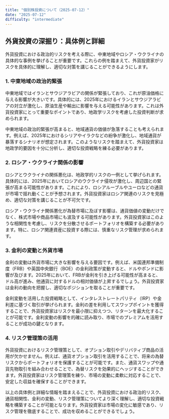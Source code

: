 ```yaml
---
title: "個別株投資について（2025-07-12）"
date: "2025-07-12"
difficulty: "intermediate"
---
```


## 外貨投資の深掘り：具体例と詳細

外貨投資における政治的リスクを考える際に、中東地域やロシア・ウクライナの具体的な事例を挙げることが重要です。これらの例を踏まえて、外貨投資家がリスクを具体的に理解し、適切な対策を講じることができるようにします。

### 1. 中東地域の政治的緊張
中東地域ではイランとサウジアラビアの関係が緊張しており、これが原油価格に与える影響が大きいです。具体的には、2025年におけるイランとサウジアラビアの対立が激化し、原油生産や輸出に影響を与える可能性があります。これは外貨投資家にとって重要なポイントであり、地政学リスクを考慮した投資判断が求められます。

中東地域の政治的緊張が高まると、地域通貨の価値が急落することも考えられます。例えば、2025年におけるシリアやイラクなどの紛争が激化し、地域通貨が暴落するシナリオが想定されます。このようなリスクを踏まえて、外貨投資家は地政学的要因を十分に分析し、適切な投資戦略を練る必要があります。

### 2. ロシア・ウクライナ関係の影響
ロシアとウクライナの関係悪化は、地政学的リスクの一例として挙げられます。具体的には、2025年においてロシアのウクライナ侵攻が激化し、周辺国との緊張が高まる可能性があります。これにより、ロシアルーブルやユーロなどの通貨が市場で揺れ動くことが予想されます。外貨投資家はロシア関連のリスクを見極め、適切な対策を講じることが不可欠です。

ロシア・ウクライナ関係悪化が為替市場に及ぼす影響は、通貨価値の変動だけでなく、株式市場や商品市場にも波及する可能性があります。外貨投資家はこのような相関性を考慮し、リスクを分散させるポートフォリオを構築する必要があります。特に、ロシア関連資産に投資する際には、慎重なリスク管理が求められます。

### 3. 金利の変動と外貨市場
金利の変動は外貨市場に大きな影響を与える要因です。例えば、米国連邦準備制度（FRB）や英国中央銀行（BOE）の金利政策が変動すると、ドルやポンドに影響が及びます。2025年において、FRBが金利を引き上げる可能性が高まると、ドル高が進み、他通貨に対するドルの相対価値が上昇するでしょう。外貨投資家は金利の動向を把握し、適切なポジションを取ることが重要です。

金利変動を活用した投資戦略として、インタレストレートパリティ（IRP）や金利差に基づく取引が挙げられます。金利の差を利用してスワップポイントを獲得することで、外貨投資家はリスクを最小限に抑えつつ、リターンを最大化することが可能です。金利変動の影響を的確に読み取り、市場でのプレミアムを活用することが成功の鍵となります。

### 4. リスク管理策の活用
外貨投資におけるリスク管理策として、オプション取引やデリバティブ商品の活用が欠かせません。例えば、通貨オプション取引を活用することで、将来の為替リスクからポートフォリオを保護することが可能です。また、通貨スワップや通貨先物取引を組み合わせることで、為替リスクを効果的にヘッジすることができます。外貨投資家はリスク管理策を練り、市場の変動に柔軟に対応することで、安定した収益を確保することができます。

以上の具体例と詳細な情報を踏まえることで、外貨投資における政治的リスク、通貨相関性、金利の変動、リスク管理策についてより深く理解し、適切な投資戦略を構築することが可能となります。外貨投資家は市場の変化に敏感であり、リスク管理を徹底することで、成功を収めることができるでしょう。
